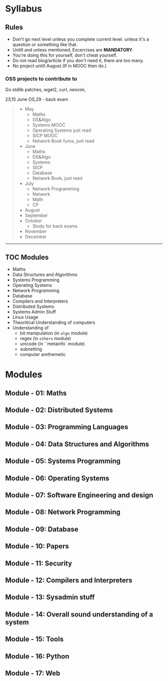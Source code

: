 # Syllabus

## Rules
- Don't go next level unless you complete current level.
unless it's a question or something like that.
- Untill and unless mentioned, Excercises are **MANDATORY**.
- You're doing this for yourself, don't cheat yourself.
- Do not read blog/article if you don't need it, there are too many.
- No project untill August.(If in MOOC then do.)

### OSS projects to contribute to
Go stdlib patches, wget2, curl, neovim, 

23,15 June OS,29 - back exam
> - May
>     - Maths
>     - DS&Algo
>     - Systems MOOC
>     - Operating Systems just read
>     - SICP MOOC
>     - Network Book furos, just read
> - June
>     - Maths
>     - DS&Algo
>     - Systems
>     - SICP
>     - Database
>     - Network Book, just read
> - July
>     - Network Programming
>     - Network
>     - Math
>     - CP
> - August
> - September
> - October
>     - Study for back exams
> - November
> - December

-----------------------

## TOC Modules
- Maths
- Data Structures and Algorithms
- Systems Programming
- Operating Systems
- Network Programming
- Database
- Compilers and Interpreters
- Distributed Systems
- Systems Admin Stuff
- Linux Usage
- Theoritical Understanding of computers
- Understanding of
    - bit manipulation (in `algo` module)
    - regex (in `others` module)
    - unicode (in ``metainfo` module)
    - subnetting
    - computer arethemetic

# Modules

## **Module - 01:** Maths
## **Module - 02:** Distributed Systems
## **Module - 03:** Programming Languages
## **Module - 04:** Data Structures and Algorithms
## **Module - 05:** Systems Programming
## **Module - 06:** Operating Systems
## **Module - 07:** Software Engineering and design
## **Module - 08:** Network Programming
## **Module - 09:** Database
## **Module - 10:** Papers
## **Module - 11:** Security
## **Module - 12:** Compilers and Interpreters
## **Module - 13:** Sysadmin stuff
## **Module - 14:** Overall sound understanding of a system
## **Module - 15:** Tools
## **Module - 16:** Python
## **Module - 17:** Web
